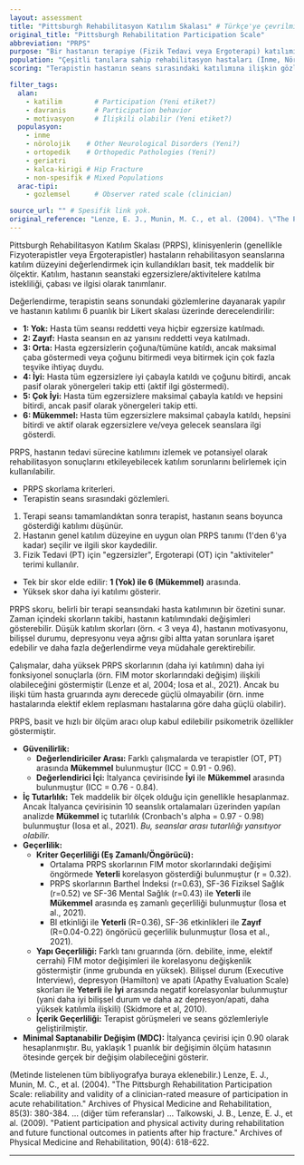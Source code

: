```yaml
---
layout: assessment
title: "Pittsburgh Rehabilitasyon Katılım Skalası" # Türkçe'ye çevrilmiş başlık
original_title: "Pittsburgh Rehabilitation Participation Scale"
abbreviation: "PRPS"
purpose: "Bir hastanın terapiye (Fizik Tedavi veya Ergoterapi) katılımını klinisyen tarafından değerlendirmek için tasarlanmış bir ölçektir."
population: "Çeşitli tanılara sahip rehabilitasyon hastaları (İnme, Nörolojik Bozukluklar, Ortopedik Patolojiler, Yaşlılar, Kalça Kırığı)."
scoring: "Terapistin hastanın seans sırasındaki katılımına ilişkin gözlemlerine dayanan 6 puanlık (1=Yok, 6=Mükemmel) Likert tipi bir skaladır. Daha yüksek puan daha iyi katılımı gösterir."

filter_tags:
  alan:
    - katilim        # Participation (Yeni etiket?)
    - davranis       # Participation behavior
    - motivasyon     # İlişkili olabilir (Yeni etiket?)
  populasyon:
    - inme
    - nörolojik    # Other Neurological Disorders (Yeni?)
    - ortopedik    # Orthopedic Pathologies (Yeni?)
    - geriatri
    - kalca-kirigi # Hip Fracture
    - non-spesifik # Mixed Populations
  arac-tipi:
    - gozlemsel      # Observer rated scale (clinician)

source_url: "" # Spesifik link yok.
original_reference: "Lenze, E. J., Munin, M. C., et al. (2004). \"The Pittsburgh Rehabilitation Participation Scale: reliability and validity of a clinician-rated measure of participation in acute rehabilitation.\" Archives of Physical Medicine and Rehabilitation, 85(3): 380-384." # Ana referans
---
```





Pittsburgh Rehabilitasyon Katılım Skalası (PRPS), klinisyenlerin (genellikle Fizyoterapistler veya Ergoterapistler) hastaların rehabilitasyon seanslarına katılım düzeyini değerlendirmek için kullandıkları basit, tek maddelik bir ölçektir. Katılım, hastanın seanstaki egzersizlere/aktivitelere katılma istekliliği, çabası ve ilgisi olarak tanımlanır.

Değerlendirme, terapistin seans sonundaki gözlemlerine dayanarak yapılır ve hastanın katılımı 6 puanlık bir Likert skalası üzerinde derecelendirilir:
*   **1: Yok:** Hasta tüm seansı reddetti veya hiçbir egzersize katılmadı.
*   **2: Zayıf:** Hasta seansın en az yarısını reddetti veya katılmadı.
*   **3: Orta:** Hasta egzersizlerin çoğuna/tümüne katıldı, ancak maksimal çaba göstermedi veya çoğunu bitirmedi veya bitirmek için çok fazla teşvike ihtiyaç duydu.
*   **4: İyi:** Hasta tüm egzersizlere iyi çabayla katıldı ve çoğunu bitirdi, ancak pasif olarak yönergeleri takip etti (aktif ilgi göstermedi).
*   **5: Çok İyi:** Hasta tüm egzersizlere maksimal çabayla katıldı ve hepsini bitirdi, ancak pasif olarak yönergeleri takip etti.
*   **6: Mükemmel:** Hasta tüm egzersizlere maksimal çabayla katıldı, hepsini bitirdi ve aktif olarak egzersizlere ve/veya gelecek seanslara ilgi gösterdi.

PRPS, hastanın tedavi sürecine katılımını izlemek ve potansiyel olarak rehabilitasyon sonuçlarını etkileyebilecek katılım sorunlarını belirlemek için kullanılabilir.


*   PRPS skorlama kriterleri.
*   Terapistin seans sırasındaki gözlemleri.


1.  Terapi seansı tamamlandıktan sonra terapist, hastanın seans boyunca gösterdiği katılımı düşünür.
2.  Hastanın genel katılım düzeyine en uygun olan PRPS tanımı (1'den 6'ya kadar) seçilir ve ilgili skor kaydedilir.
3.  Fizik Tedavi (PT) için "egzersizler", Ergoterapi (OT) için "aktiviteler" terimi kullanılır.


*   Tek bir skor elde edilir: **1 (Yok) ile 6 (Mükemmel)** arasında.
*   Yüksek skor daha iyi katılımı gösterir.


PRPS skoru, belirli bir terapi seansındaki hasta katılımının bir özetini sunar. Zaman içindeki skorların takibi, hastanın katılımındaki değişimleri gösterebilir. Düşük katılım skorları (örn. < 3 veya 4), hastanın motivasyonu, bilişsel durumu, depresyonu veya ağrısı gibi altta yatan sorunlara işaret edebilir ve daha fazla değerlendirme veya müdahale gerektirebilir.

Çalışmalar, daha yüksek PRPS skorlarının (daha iyi katılımın) daha iyi fonksiyonel sonuçlarla (örn. FIM motor skorlarındaki değişim) ilişkili olabileceğini göstermiştir (Lenze et al, 2004; Iosa et al., 2021). Ancak bu ilişki tüm hasta gruarında aynı derecede güçlü olmayabilir (örn. inme hastalarında elektif eklem replasmanı hastalarına göre daha güçlü olabilir).


PRPS, basit ve hızlı bir ölçüm aracı olup kabul edilebilir psikometrik özellikler göstermiştir.

*   **Güvenilirlik:**
    *   **Değerlendiriciler Arası:** Farklı çalışmalarda ve terapistler (OT, PT) arasında **Mükemmel** bulunmuştur (ICC = 0.91 - 0.96).
    *   **Değerlendirici İçi:** İtalyanca çevirisinde **İyi** ile **Mükemmel** arasında bulunmuştur (ICC = 0.76 - 0.84).
*   **İç Tutarlılık:** Tek maddelik bir ölçek olduğu için genellikle hesaplanmaz. Ancak İtalyanca çevirisinin 10 seanslık ortalamaları üzerinden yapılan analizde **Mükemmel** iç tutarlılık (Cronbach's alpha = 0.97 - 0.98) bulunmuştur (Iosa et al., 2021). *Bu, seanslar arası tutarlılığı yansıtıyor olabilir.*
*   **Geçerlilik:**
    *   **Kriter Geçerliliği (Eş Zamanlı/Öngörücü):**
        *   Ortalama PRPS skorlarının FIM motor skorlarındaki değişimi öngörmede **Yeterli** korelasyon gösterdiği bulunmuştur (r = 0.32).
        *   PRPS skorlarının Barthel İndeksi (r=0.63), SF-36 Fiziksel Sağlık (r=0.52) ve SF-36 Mental Sağlık (r=0.43) ile **Yeterli** ile **Mükemmel** arasında eş zamanlı geçerliliği bulunmuştur (Iosa et al., 2021).
        *   BI etkinliği ile **Yeterli** (R=0.36), SF-36 etkinlikleri ile **Zayıf** (R=0.04-0.22) öngörücü geçerlilik bulunmuştur (Iosa et al., 2021).
    *   **Yapı Geçerliliği:** Farklı tanı gruarında (örn. debilite, inme, elektif cerrahi) FIM motor değişimleri ile korelasyonu değişkenlik göstermiştir (inme grubunda en yüksek). Bilişsel durum (Executive Interview), depresyon (Hamilton) ve apati (Apathy Evaluation Scale) skorları ile **Yeterli** ile **İyi** arasında negatif korelasyonlar bulunmuştur (yani daha iyi bilişsel durum ve daha az depresyon/apati, daha yüksek katılımla ilişkili) (Skidmore et al, 2010).
    *   **İçerik Geçerliliği:** Terapist görüşmeleri ve seans gözlemleriyle geliştirilmiştir.
*   **Minimal Saptanabilir Değişim (MDC):** İtalyanca çevirisi için 0.90 olarak hesaplanmıştır. Bu, yaklaşık 1 puanlık bir değişimin ölçüm hatasının ötesinde gerçek bir değişim olabileceğini gösterir.


(Metinde listelenen tüm bibliyografya buraya eklenebilir.)
Lenze, E. J., Munin, M. C., et al. (2004). "The Pittsburgh Rehabilitation Participation Scale: reliability and validity of a clinician-rated measure of participation in acute rehabilitation." Archives of Physical Medicine and Rehabilitation, 85(3): 380-384.
... (diğer tüm referanslar) ...
Talkowski, J. B., Lenze, E. J., et al. (2009). "Patient participation and physical activity during rehabilitation and future functional outcomes in patients after hip fracture." Archives of Physical Medicine and Rehabilitation, 90(4): 618-622.

---